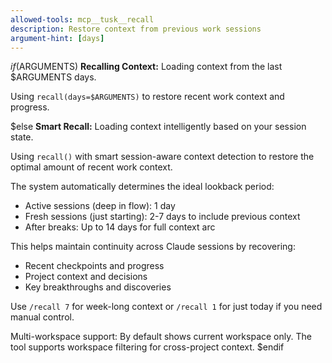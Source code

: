 ```yaml
---
allowed-tools: mcp__tusk__recall
description: Restore context from previous work sessions
argument-hint: [days]
---
```


$if($ARGUMENTS)
**Recalling Context:** Loading context from the last $ARGUMENTS days.

Using `recall(days=$ARGUMENTS)` to restore recent work context and progress.

$else
**Smart Recall:** Loading context intelligently based on your session state.

Using `recall()` with smart session-aware context detection to restore the optimal amount of recent work context.

The system automatically determines the ideal lookback period:
- Active sessions (deep in flow): 1 day
- Fresh sessions (just starting): 2-7 days to include previous context
- After breaks: Up to 14 days for full context arc

This helps maintain continuity across Claude sessions by recovering:
- Recent checkpoints and progress
- Project context and decisions
- Key breakthroughs and discoveries

Use `/recall 7` for week-long context or `/recall 1` for just today if you need manual control.

Multi-workspace support: By default shows current workspace only. The tool supports workspace filtering for cross-project context.
$endif